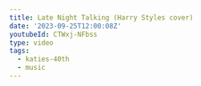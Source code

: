 ```yaml
---
title: Late Night Talking (Harry Styles cover)
date: '2023-09-25T12:00:08Z'
youtubeId: CTWxj-NFbss
type: video
tags:
  - katies-40th
  - music
---
```


